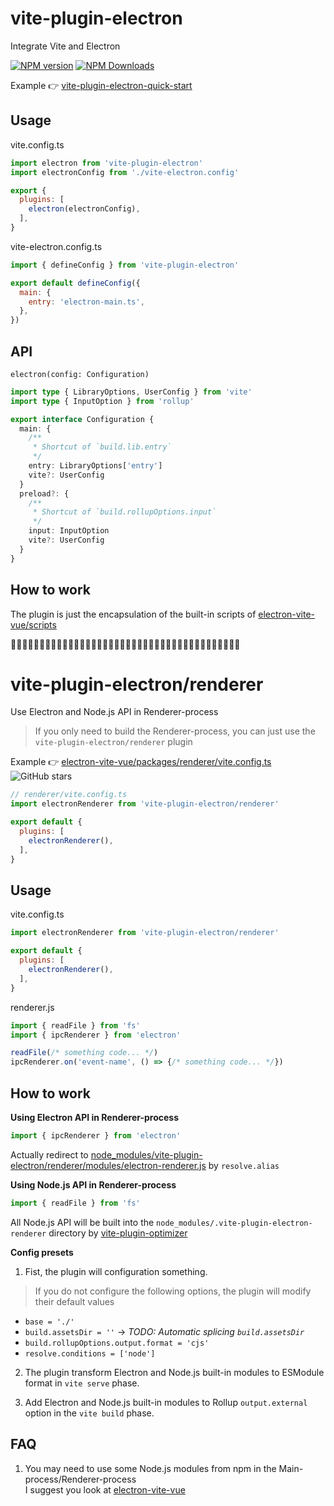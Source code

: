 # vite-plugin-electron

Integrate Vite and Electron

[![NPM version](https://img.shields.io/npm/v/vite-plugin-electron.svg?style=flat)](https://npmjs.org/package/vite-plugin-electron)
[![NPM Downloads](https://img.shields.io/npm/dm/vite-plugin-electron.svg?style=flat)](https://npmjs.org/package/vite-plugin-electron)

Example 👉 [vite-plugin-electron-quick-start](https://github.com/caoxiemeihao/vite-plugin-electron-quick-start)

## Usage

vite.config.ts

```js
import electron from 'vite-plugin-electron'
import electronConfig from './vite-electron.config'

export {
  plugins: [
    electron(electronConfig),
  ],
}
```

vite-electron.config.ts

```js
import { defineConfig } from 'vite-plugin-electron'

export default defineConfig({
  main: {
    entry: 'electron-main.ts',
  },
})
```

## API

`electron(config: Configuration)`

```ts
import type { LibraryOptions, UserConfig } from 'vite'
import type { InputOption } from 'rollup'

export interface Configuration {
  main: {
    /**
     * Shortcut of `build.lib.entry`
     */
    entry: LibraryOptions['entry']
    vite?: UserConfig
  }
  preload?: {
    /**
     * Shortcut of `build.rollupOptions.input`
     */
    input: InputOption
    vite?: UserConfig
  }
}
```

## How to work

The plugin is just the encapsulation of the built-in scripts of [electron-vite-vue/scripts](https://github.com/electron-vite/electron-vite-vue/tree/main/scripts)

🚧🚧🚧🚧🚧🚧🚧🚧🚧🚧🚧🚧🚧🚧🚧🚧🚧🚧🚧🚧🚧🚧🚧🚧🚧🚧🚧🚧🚧🚧🚧🚧🚧🚧🚧🚧🚧🚧🚧🚧

# vite-plugin-electron/renderer

Use Electron and Node.js API in Renderer-process

> If you only need to build the Renderer-process, you can just use the `vite-plugin-electron/renderer` plugin

Example 👉 [electron-vite-vue/packages/renderer/vite.config.ts](https://github.com/electron-vite/electron-vite-vue/blob/main/packages/renderer/vite.config.ts)
![GitHub stars](https://img.shields.io/github/stars/caoxiemeihao/electron-vite-vue?color=fa6470)

```js
// renderer/vite.config.ts
import electronRenderer from 'vite-plugin-electron/renderer'

export default {
  plugins: [
    electronRenderer(),
  ],
}
```

## Usage

vite.config.ts

```js
import electronRenderer from 'vite-plugin-electron/renderer'

export default {
  plugins: [
    electronRenderer(),
  ],
}
```

renderer.js

```ts
import { readFile } from 'fs'
import { ipcRenderer } from 'electron'

readFile(/* something code... */)
ipcRenderer.on('event-name', () => {/* something code... */})
```

## How to work

**Using Electron API in Renderer-process**

```js
import { ipcRenderer } from 'electron'
```

Actually redirect to [node_modules/vite-plugin-electron/renderer/modules/electron-renderer.js](https://github.com/electron-vite/vite-plugin-electron/blob/main/renderer/modules/electron-renderer.js) by `resolve.alias`

**Using Node.js API in Renderer-process**

```js
import { readFile } from 'fs'
```

All Node.js API will be built into the `node_modules/.vite-plugin-electron-renderer` directory by [vite-plugin-optimizer](https://www.npmjs.com/package/vite-plugin-optimizer)


**Config presets**

1. Fist, the plugin will configuration something.

> If you do not configure the following options, the plugin will modify their default values

  * `base = './'`
  * `build.assetsDir = ''` -> *TODO: Automatic splicing `build.assetsDir`*
  * `build.rollupOptions.output.format = 'cjs'`
  * `resolve.conditions = ['node']`

2. The plugin transform Electron and Node.js built-in modules to ESModule format in `vite serve` phase.

3. Add Electron and Node.js built-in modules to Rollup `output.external` option in the `vite build` phase.

## FAQ

1. You may need to use some Node.js modules from npm in the Main-process/Renderer-process  
  I suggest you look at [electron-vite-vue](https://github.com/electron-vite/electron-vite-vue)
